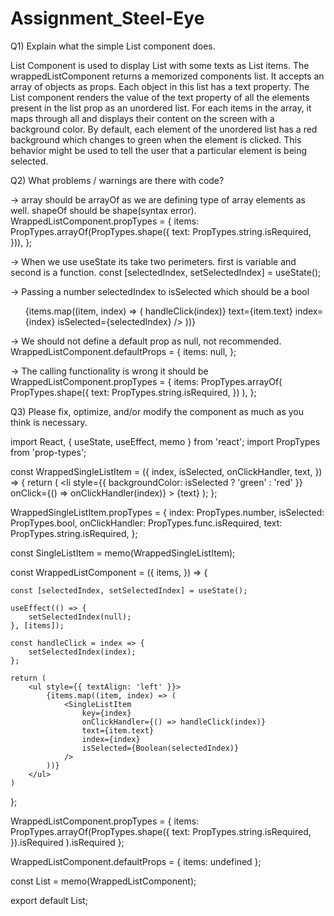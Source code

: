 # Assignment_Steel-Eye

Q1) Explain what the simple List component does.

List Component is used to display List with some texts as List items. The wrappedListComponent returns a memorized components list. It  accepts an array of objects as props. Each object in this list has a text property. The List component renders the value of the text property of all the elements present in the list prop as an unordered list. For each items in the array, it maps through all and displays their content on the screen with a background color. By default, each element of the unordered list has a red background which changes to green when the element is clicked. This behavior might be used to tell the user that a particular element is being selected. 


Q2) What problems / warnings are there with code?

-> array should be arrayOf as we are defining type of array elements as well. shapeOf should be shape(syntax error).
 WrappedListComponent.propTypes = {
  items: PropTypes.arrayOf(PropTypes.shape({
    text: PropTypes.string.isRequired,
  })),
};

-> When we use useState its take two perimeters. first is variable and second is a function.
const [selectedIndex, setSelectedIndex] = useState();

-> Passing a number selectedIndex to isSelected which should be a bool
<ul style={{ textAlign: "left" }}>
       {items.map((item, index) => (
        <SingleListItem
          onClickHandler={() => handleClick(index)}
          text={item.text}
          index={index}
          isSelected={selectedIndex}
        />
      ))}
</ul>

-> We should not define a default prop as null, not recommended.
WrappedListComponent.defaultProps = {
  items: null,
};

-> The calling functionality is wrong it should be 
WrappedListComponent.propTypes = {
  items: PropTypes.arrayOf(
    PropTypes.shape({
      text: PropTypes.string.isRequired,
    })
  ),
};


Q3) Please fix, optimize, and/or modify the component as much as you think is necessary.

import React, { useState, useEffect, memo } from 'react';
import PropTypes from 'prop-types';

const WrappedSingleListItem = ({
    index,
    isSelected,
    onClickHandler,
    text,
}) => {
    return (
        <li
            style={{ backgroundColor: isSelected ? 'green' : 'red' }}
            onClick={() => onClickHandler(index)}
        >
            {text}
        </li>
    );
};

WrappedSingleListItem.propTypes = {
    index: PropTypes.number,
    isSelected: PropTypes.bool,
    onClickHandler: PropTypes.func.isRequired,
    text: PropTypes.string.isRequired,
};

const SingleListItem = memo(WrappedSingleListItem);

const WrappedListComponent = ({ items, }) => {

    const [selectedIndex, setSelectedIndex] = useState();

    useEffect(() => {
        setSelectedIndex(null);
    }, [items]);

    const handleClick = index => {
        setSelectedIndex(index);
    };

    return (
        <ul style={{ textAlign: 'left' }}>
            {items.map((item, index) => (
                <SingleListItem
                    key={index}
                    onClickHandler={() => handleClick(index)}
                    text={item.text}
                    index={index}                    
                    isSelected={Boolean(selectedIndex)}
                />
            ))}
        </ul>
    )
};
        
WrappedListComponent.propTypes = {
    items: PropTypes.arrayOf(PropTypes.shape({
        text: PropTypes.string.isRequired,
    }).isRequired
    ).isRequired
};

WrappedListComponent.defaultProps = {
    items: undefined 
};

const List = memo(WrappedListComponent);

export default List;

